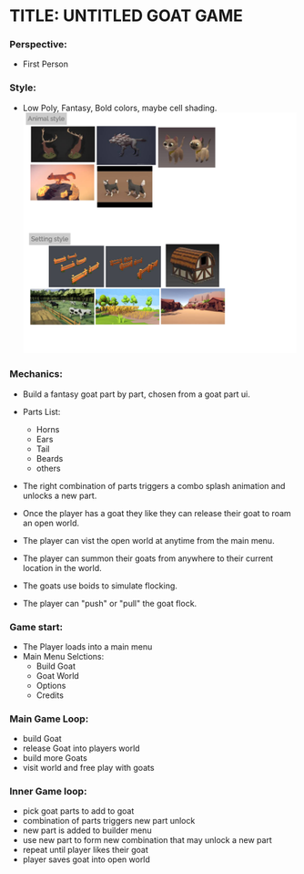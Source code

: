 # TITLE: UNTITLED GOAT GAME

### Perspective: 
* First Person

### Style:
* Low Poly, Fantasy, Bold colors, maybe cell shading.
![Desgin Board 1](GameJam-GOATS.png)
	
### Mechanics:
* Build a fantasy goat part by part, chosen from a goat part ui.
* Parts List:
  * Horns
  * Ears
  * Tail
  * Beards
  * others
* The right combination of parts triggers a combo splash animation and unlocks a new part.
	
* Once the player has a goat they like they can release their goat to roam an open world.
	
* The player can vist the open world at anytime from the main menu.
	
* The player can summon their goats from anywhere to their current location in the world.
	
* The goats use boids to simulate flocking.	 

* The player can "push" or "pull" the goat flock.

### Game start:
* The Player loads into a main menu
* Main Menu Selctions:
  * Build Goat
  * Goat World
  * Options
  * Credits

	
### Main Game Loop:
* build Goat
* release Goat into players world
* build more Goats
* visit world and free play with goats
	
### Inner Game loop:
* pick goat parts to add to goat
* combination of parts triggers new part unlock
* new part is added to builder menu
* use new part to form new combination that may unlock a new part
* repeat until player likes their goat
* player saves goat into open world
	
